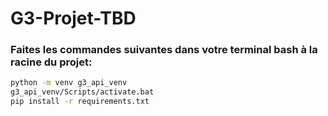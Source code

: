 # G3-Projet-TBD

### Faites les commandes suivantes dans votre terminal bash à la racine du projet:

```bash
python -m venv g3_api_venv  
g3_api_venv/Scripts/activate.bat  
pip install -r requirements.txt 
```